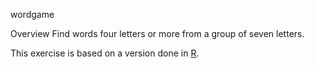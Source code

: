 wordgame

Overview
Find words four letters or more from a group of seven letters.

This exercise is based on a version done in [R](https://github.com/sbha/wordgame).
